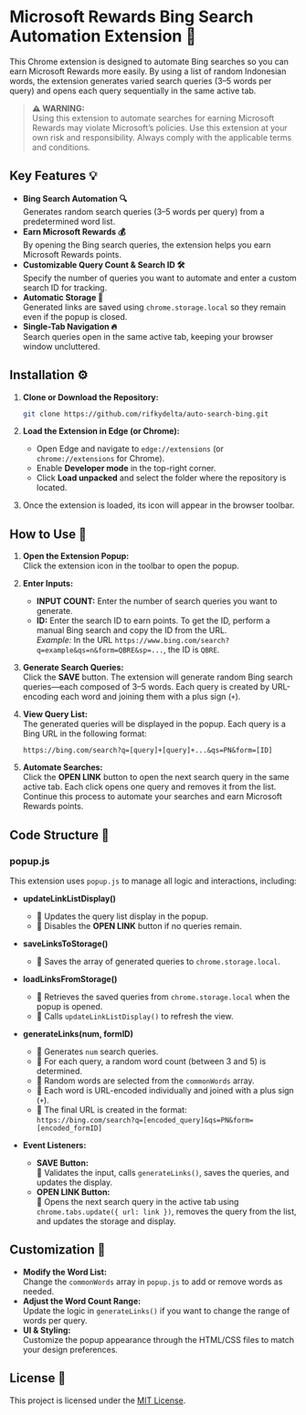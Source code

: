 # Microsoft Rewards Bing Search Automation Extension 🚀

This Chrome extension is designed to automate Bing searches so you can earn Microsoft Rewards more easily. By using a list of random Indonesian words, the extension generates varied search queries (3–5 words per query) and opens each query sequentially in the same active tab.

> **⚠️ WARNING:**  
> Using this extension to automate searches for earning Microsoft Rewards may violate Microsoft’s policies. Use this extension at your own risk and responsibility. Always comply with the applicable terms and conditions.

## Key Features 💡

- **Bing Search Automation 🔍**  
  Generates random search queries (3–5 words per query) from a predetermined word list.
- **Earn Microsoft Rewards 💰**  
  By opening the Bing search queries, the extension helps you earn Microsoft Rewards points.
- **Customizable Query Count & Search ID 🛠️**  
  Specify the number of queries you want to automate and enter a custom search ID for tracking.
- **Automatic Storage 📂**  
  Generated links are saved using `chrome.storage.local` so they remain even if the popup is closed.
- **Single-Tab Navigation 🔥**  
  Search queries open in the same active tab, keeping your browser window uncluttered.

## Installation ⚙️

1. **Clone or Download the Repository:**

   ```bash
   git clone https://github.com/rifkydelta/auto-search-bing.git
   ```

2. **Load the Extension in Edge (or Chrome):**
   - Open Edge and navigate to `edge://extensions` (or `chrome://extensions` for Chrome).
   - Enable **Developer mode** in the top-right corner.
   - Click **Load unpacked** and select the folder where the repository is located.

3. Once the extension is loaded, its icon will appear in the browser toolbar.

## How to Use 📌

1. **Open the Extension Popup:**  
   Click the extension icon in the toolbar to open the popup.

2. **Enter Inputs:**
   - **INPUT COUNT:** Enter the number of search queries you want to generate.
   - **ID:** Enter the search ID to earn points. To get the ID, perform a manual Bing search and copy the ID from the URL.  
     *Example:* In the URL `https://www.bing.com/search?q=example&qs=n&form=QBRE&sp=...`, the ID is `QBRE`.

3. **Generate Search Queries:**  
   Click the **SAVE** button. The extension will generate random Bing search queries—each composed of 3–5 words. Each query is created by URL-encoding each word and joining them with a plus sign (`+`).

4. **View Query List:**  
   The generated queries will be displayed in the popup. Each query is a Bing URL in the following format:  
   ```
   https://bing.com/search?q=[query]+[query]+...&qs=PN&form=[ID]
   ```

5. **Automate Searches:**  
   Click the **OPEN LINK** button to open the next search query in the same active tab. Each click opens one query and removes it from the list. Continue this process to automate your searches and earn Microsoft Rewards points.

## Code Structure 📁

### popup.js

This extension uses `popup.js` to manage all logic and interactions, including:

- **updateLinkListDisplay()**  
  - 🔹 Updates the query list display in the popup.
  - 🔹 Disables the **OPEN LINK** button if no queries remain.

- **saveLinksToStorage()**  
  - 🔹 Saves the array of generated queries to `chrome.storage.local`.

- **loadLinksFromStorage()**  
  - 🔹 Retrieves the saved queries from `chrome.storage.local` when the popup is opened.
  - 🔹 Calls `updateLinkListDisplay()` to refresh the view.

- **generateLinks(num, formID)**  
  - 🔹 Generates `num` search queries.
  - 🔹 For each query, a random word count (between 3 and 5) is determined.
  - 🔹 Random words are selected from the `commonWords` array.
  - 🔹 Each word is URL-encoded individually and joined with a plus sign (`+`).
  - 🔹 The final URL is created in the format:  
    `https://bing.com/search?q=[encoded_query]&qs=PN&form=[encoded_formID]`

- **Event Listeners:**
  - **SAVE Button:**  
    🔸 Validates the input, calls `generateLinks()`, saves the queries, and updates the display.
  - **OPEN LINK Button:**  
    🔸 Opens the next search query in the active tab using `chrome.tabs.update({ url: link })`, removes the query from the list, and updates the storage and display.

## Customization 🎨

- **Modify the Word List:**  
  Change the `commonWords` array in `popup.js` to add or remove words as needed.
- **Adjust the Word Count Range:**  
  Update the logic in `generateLinks()` if you want to change the range of words per query.
- **UI & Styling:**  
  Customize the popup appearance through the HTML/CSS files to match your design preferences.

## License 📄

This project is licensed under the [MIT License](LICENSE).